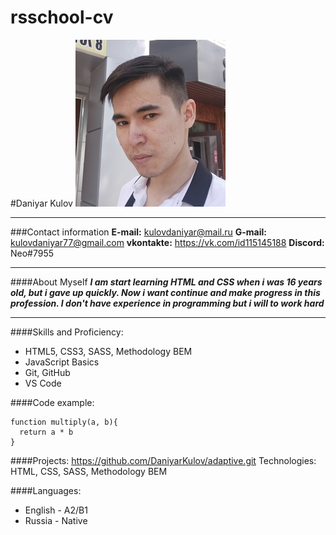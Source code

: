 # rsschool-cv

#Daniyar Kulov
![](avatar.jpg)

---

###Contact information
**E-mail:** kulovdaniyar@mail.ru
**G-mail:** kulovdaniyar77@gmail.com
**vkontakte:** https://vk.com/id115145188
**Discord:** Neo#7955

---

####About Myself
**_I am start learning HTML and CSS when i was 16 years old, but i gave up quickly. Now i want continue and make progress in this profession. I don't have experience in programming but i will to work hard_**

---

####Skills and Proficiency:

- HTML5, CSS3, SASS, Methodology BEM
- JavaScript Basics
- Git, GitHub
- VS Code

####Code example:

```
function multiply(a, b){
  return a * b
}
```

####Projects:
https://github.com/DaniyarKulov/adaptive.git
Technologies: HTML, CSS, SASS, Methodology BEM

####Languages:

- English - A2/B1
- Russia - Native
